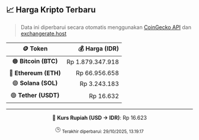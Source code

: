 

<!-- HARGA_KRIPTO -->
## 📈 Harga Kripto Terbaru

> Data ini diperbarui secara otomatis menggunakan [CoinGecko API](https://www.coingecko.com/) dan [exchangerate.host](https://exchangerate.host/)

<div align="center">

| 🪙 Token | 💰 Harga (IDR) |
|:------:|---------------:|
| 🟠 **Bitcoin (BTC)**   | Rp 1.879.347.918 |
| 🔵 **Ethereum (ETH)**  | Rp 66.956.658 |
| 🟣 **Solana (SOL)**    | Rp 3.243.183 |
| 🟢 **Tether (USDT)**   | Rp 16.632 |

---

💱 **Kurs Rupiah (USD → IDR)**: Rp 16.623

🕒 <sub>Terakhir diperbarui: 29/10/2025, 13.19.17</sub>

</div>
<!-- /HARGA_KRIPTO -->